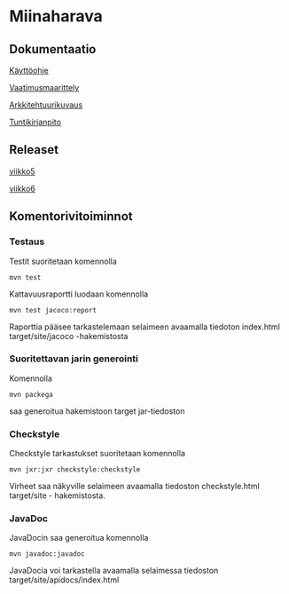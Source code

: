 
# Miinaharava

## Dokumentaatio

[Käyttöohje](https://github.com/IidaHamalainen/ot-harjoitustyo/blob/master/Miinaharava/dokumentaatio/kayttoohje.md)

[Vaatimusmaarittely](https://github.com/IidaHamalainen/ot-harjoitustyo/blob/master/Miinaharava/dokumentaatio/vaatimusmaarittely.md)

[Arkkitehtuurikuvaus](https://github.com/IidaHamalainen/ot-harjoitustyo/blob/master/Miinaharava/dokumentaatio/arkkitehtuuri.md)

[Tuntikirjanpito](https://github.com/IidaHamalainen/ot-harjoitustyo/blob/master/Miinaharava/dokumentaatio/tuntikirjanpito.md)

## Releaset
[viikko5](https://github.com/IidaHamalainen/ot-harjoitustyo/releases)

[viikko6](https://github.com/IidaHamalainen/ot-harjoitustyo/releases/tag/viikko6)

## Komentorivitoiminnot
### Testaus
Testit suoritetaan komennolla 

`mvn test`

Kattavuusraportti luodaan komennolla 

`mvn test jacoco:report`

Raporttia pääsee tarkastelemaan selaimeen avaamalla tiedoton index.html target/site/jacoco -hakemistosta

### Suoritettavan jarin generointi
Komennolla 

`mvn packega`

saa generoitua hakemistoon target jar-tiedoston


### Checkstyle
Checkstyle tarkastukset suoritetaan komennolla 

`mvn jxr:jxr checkstyle:checkstyle`

Virheet saa näkyville selaimeen avaamalla tiedoston checkstyle.html target/site - hakemistosta.

### JavaDoc
JavaDocin saa generoitua komennolla 

`mvn javadoc:javadoc`

JavaDocia voi tarkastella avaamalla selaimessa tiedoston target/site/apidocs/index.html
